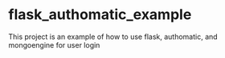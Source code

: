 # flask_authomatic_example
This project is an example of how to use flask, authomatic, and mongoengine for user login
